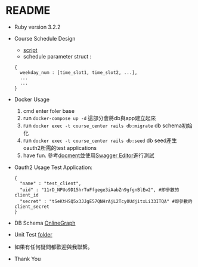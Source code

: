 # README

* Ruby version 3.2.2

* Course Schedule Design
  - [script](app/models/course.rb)
  - schedule parameter struct : 
  ```
  {
    weekday_num : [time_slot1, time_slot2, ...],
    ...
    ...
  }
  ```

* Docker Usage
  1. cmd enter foler base
  2. run `docker-compose up -d`
    這部分會將db與app建立起來
  4. run `docker exec -t course_center rails db:migrate`
    db schema初始化
  5. run `docker exec -t course_center rails db:seed`
    db seed產生oauth2所需的test applications
  6. have fun.
    參考[docment](openapi_doc.yaml)並使用[Swagger Editor](https://editor.swagger.io/)進行測試
  
* Oauth2 Usage
  Test Application:
  ```
  {
    "name" : "test_client",
    "uid" : "11rD_NPUo9D15hrTuFfgege3iAabZn9gfgnBlEw2", #即參數的client_id
    "secret" : "tSeKtHSQ5x3JJgE57QNHrAjL2Tcy0UdjitxLi33ITQA" #即參數的client_secret
  }
  ```

* DB Schema
  [OnlineGraph](https://dbdiagram.io/d/65f52456ae072629ce2707d0)

* Unit Test
 [folder](/spec/controllers)

* 如果有任何疑問都歡迎與我聯繫。
* Thank You 
